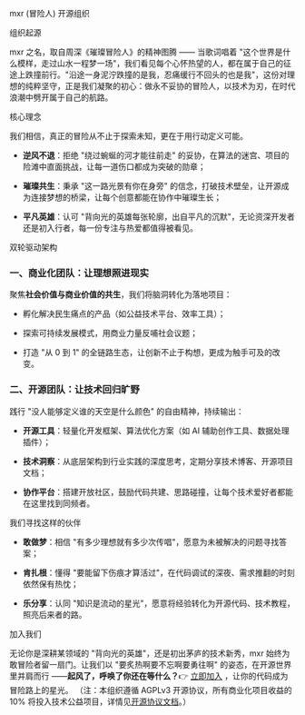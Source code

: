 mxr (冒险人) 开源组织



组织起源



mxr 之名，取自周深《璀璨冒险人》的精神图腾 —— 当歌词唱着 "这个世界是什么模样，走过山水一程梦一场"，我们看见每个心怀热望的人，都在属于自己的征途上跌撞前行。"沿途一身泥泞跌撞的是我，忍痛缓行不回头的也是我"，这份对理想的纯粹坚守，正是我们凝聚的初心：做永不妥协的冒险人，以技术为刃，在时代浪潮中劈开属于自己的航路。


核心理念



我们相信，真正的冒险从不止于探索未知，更在于用行动定义可能。




*   **逆风不退**：拒绝 "绕过蜿蜒的河才能往前走" 的妥协，在算法的迷宫、项目的险滩中直面挑战，让每一道伤口都成为突破的勋章；


*   **璀璨共生**：秉承 "这一路光景有你在身旁" 的信念，打破技术壁垒，让开源成为连接梦想的桥梁，让每个创意都能在协作中璀璨生长；


*   **平凡英雄**：认可 "背向光的英雄每张轮廓，出自平凡的沉默"，无论资深开发者还是初入行者，每一份专注与热爱都值得被看见。


双轮驱动架构



### 一、商业化团队：让理想照进现实&#xA;

聚焦**社会价值与商业价值的共生**，我们将脑洞转化为落地项目：




*   孵化解决民生痛点的产品（如公益技术平台、效率工具）；


*   探索可持续发展模式，用商业力量反哺社会议题；


*   打造 "从 0 到 1" 的全链路生态，让创新不止于构想，更成为触手可及的改变。


### 二、开源团队：让技术回归旷野&#xA;

践行 "没人能够定义谁的天空是什么颜色" 的自由精神，持续输出：




*   **开源工具**：轻量化开发框架、算法优化方案（如 AI 辅助创作工具、数据处理插件）；


*   **技术洞察**：从底层架构到行业实践的深度思考，定期分享技术博客、开源项目文档；


*   **协作平台**：搭建开放社区，鼓励代码共建、思路碰撞，让每个技术爱好者都能在这里找到同频者。


我们寻找这样的伙伴





*   **敢做梦**：相信 "有多少理想就有多少次传唱"，愿意为未被解决的问题寻找答案；


*   **肯扎根**：懂得 "要能留下伤痕才算活过"，在代码调试的深夜、需求推翻的时刻依然保有热忱；


*   **乐分享**：认同 "知识是流动的星光"，愿意将经验转化为开源代码、技术教程，照亮后来者的路。


加入我们



无论你是深耕某领域的 "背向光的英雄"，还是初出茅庐的技术新秀，mxr 始终为敢冒险者留一扇门。让我们以 "要炙热啊要不忘啊要勇往啊" 的姿态，在开源世界里并肩而行 ——**起风了，呼唤了你还在等什么？**👉 [立即加入](https://github.com/mxr-adventurer) ，让你的代码成为冒险路上的星光。
（注：本组织遵循 AGPLv3 开源协议，所有商业化项目收益的 10% 将投入技术公益项目，详情见[开源协议文档](LICENSE)。）
